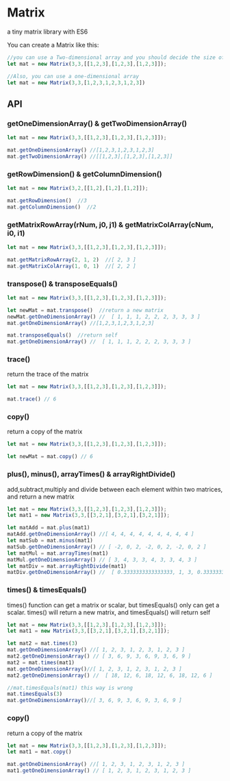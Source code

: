 # Matrix
a tiny matrix library with ES6

You can create a Matrix like this:

```javascript
//you can use a Two-dimensional array and you should decide the size of row and column.Here,a 3*3 matrix is created
let mat = new Matrix(3,3,[[1,2,3],[1,2,3],[1,2,3]]);

//Also, you can use a one-dimensional array
let mat = new Matrix(3,3,[1,2,3,1,2,3,1,2,3])
```

## API

### getOneDimensionArray() & getTwoDimensionArray()

```javascript
let mat = new Matrix(3,3,[[1,2,3],[1,2,3],[1,2,3]]);

mat.getOneDimensionArray() //[1,2,3,1,2,3,1,2,3]
mat.getTwoDimensionArray() //[[1,2,3],[1,2,3],[1,2,3]]
```

### getRowDimension() & getColumnDimension()

```javascript
let mat = new Matrix(3,2,[[1,2],[1,2],[1,2]]);

mat.getRowDimension()  //3
mat.getColumnDimension()  //2
```

### getMatrixRowArray(rNum, j0, j1) & getMatrixColArray(cNum, i0, i1)

```javascript
let mat = new Matrix(3,3,[[1,2,3],[1,2,3],[1,2,3]]);

mat.getMatrixRowArray(2, 1, 2)  //[ 2, 3 ]
mat.getMatrixColArray(1, 0, 1)  //[ 2, 2 ]
```

### transpose() & transposeEquals()

```javascript
let mat = new Matrix(3,3,[[1,2,3],[1,2,3],[1,2,3]]);

let newMat = mat.transpose()  //return a new matrix
newMat.getOneDimensionArray() //  [ 1, 1, 1, 2, 2, 2, 3, 3, 3 ]
mat.getOneDimensionArray() //[1,2,3,1,2,3,1,2,3]

mat.transposeEquals()  //return self
mat.getOneDimensionArray() //  [ 1, 1, 1, 2, 2, 2, 3, 3, 3 ]
```

### trace()

return the trace of the matrix 

```javascript
let mat = new Matrix(3,3,[[1,2,3],[1,2,3],[1,2,3]]);

mat.trace() // 6
```

### copy()

return a copy of the matrix

```javascript
let mat = new Matrix(3,3,[[1,2,3],[1,2,3],[1,2,3]]);

let newMat = mat.copy() // 6
```

### plus(), minus(), arrayTimes() & arrayRightDivide() 

add,subtract,multiply and divide between each element within two matrices, and return a new matrix

```javascript
let mat = new Matrix(3,3,[[1,2,3],[1,2,3],[1,2,3]]);
let mat1 = new Matrix(3,3,[[3,2,1],[3,2,1],[3,2,1]]);

let matAdd = mat.plus(mat1)
matAdd.getOneDimensionArray() //[ 4, 4, 4, 4, 4, 4, 4, 4, 4 ]
let matSub = mat.minus(mat1)
matSub.getOneDimensionArray() // [ -2, 0, 2, -2, 0, 2, -2, 0, 2 ]
let matMul = mat.arrayTimes(mat1)
matMul.getOneDimensionArray() // [ 3, 4, 3, 3, 4, 3, 3, 4, 3 ]
let matDiv = mat.arrayRightDivide(mat1)
matDiv.getOneDimensionArray() //  [ 0.3333333333333333, 1, 3, 0.3333333333333333, 1, 3, 0.3333333333333333, 1, 3 ]
```

### times() & timesEquals()

times() function can get a matrix or scalar, but timesEquals() only can get a scalar.
times() will return a new matrix, and timesEquals() will return self

```javascript
let mat = new Matrix(3,3,[[1,2,3],[1,2,3],[1,2,3]]);
let mat1 = new Matrix(3,3,[[3,2,1],[3,2,1],[3,2,1]]);

let mat2 = mat.times(3)
mat.getOneDimensionArray() //[ 1, 2, 3, 1, 2, 3, 1, 2, 3 ]
mat2.getOneDimensionArray() // [ 3, 6, 9, 3, 6, 9, 3, 6, 9 ]
mat2 = mat.times(mat1)
mat.getOneDimensionArray()//[ 1, 2, 3, 1, 2, 3, 1, 2, 3 ]
mat2.getOneDimensionArray() //  [ 18, 12, 6, 18, 12, 6, 18, 12, 6 ]

//mat.timesEquals(mat1) this way is wrong
mat.timesEquals(3) 
mat.getOneDimensionArray()//[ 3, 6, 9, 3, 6, 9, 3, 6, 9 ]
```

### copy() 

return a copy of the matrix 

```javascript
let mat = new Matrix(3,3,[[1,2,3],[1,2,3],[1,2,3]]);
let mat1 = mat.copy()

mat.getOneDimensionArray() //[ 1, 2, 3, 1, 2, 3, 1, 2, 3 ]
mat1.getOneDimensionArray() // [ 1, 2, 3, 1, 2, 3, 1, 2, 3 ]

```